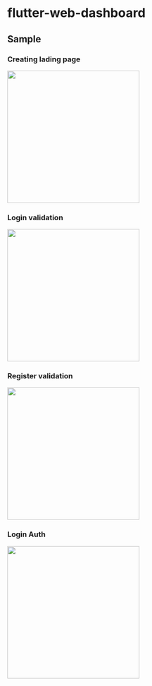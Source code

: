 # flutter-web-dashboard

## Sample 

### Creating lading page 
<p>
<img src="https://github.com/rodri2d2/flutter-web-dashboard/blob/feature/create-login-page/DEMOS/dashboard-demo.gif" width="300" />
</p>

### Login validation 
<p>
<img src="https://github.com/rodri2d2/flutter-web-dashboard/blob/feature/create-form-handlers-and-inputs/DEMOS/login_validation.gif" width="300" />
</p>

### Register validation 
<p>
<img src="https://github.com/rodri2d2/flutter-web-dashboard/blob/feature/create-form-handles-to-register/DEMOS/register_validation.gif" width="300" />
</p>

### Login Auth 
<p>
<img src="https://github.com/rodri2d2/flutter-web-dashboard/blob/feature/auth-handler/DEMOS/auth_to_dashboard.gif" width="300" />
</p>
